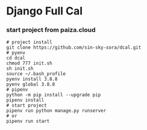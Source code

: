 # Django Full Cal

### start project from paiza.cloud
```
# project install
git clone https://github.com/sin-sky-sora/dcal.git
# pyenv
cd dcal
chmod 777 init.sh
sh init.sh
source ~/.bash_profile
pyenv install 3.8.8
pyenv global 3.8.8
# pipenv
python -m pip install --upgrade pip
pipenv install
# start project
pipenv run python manage.py runserver
# or
pipenv run start
```
